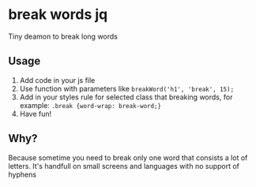 # break words jq
Tiny deamon to break long words

## Usage
1. Add code in your js file
1. Use function with parameters like `breakWord('h1', 'break', 15);`
1. Add in your styles rule for selected class that breaking words, for example: `.break {word-wrap: break-word;}`
1. Have fun!

## Why?
Because sometime you need to break only one word that consists a lot of letters. It's handfull on small screens and languages with no support of hyphens
